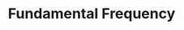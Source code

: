 ---
types: "word"

title: "Fundamental Frequency"

categories: ['']

tags: ['Fundamental', 'Frequency']

arabic: 'التردد الأساسي'

arexps: []

enwords: ['Fundamental Frequency']

enexps: []

arlexicons: 'ر'

enlexicons: 'F'

authors: ['Ruqayya Roshdy']

translators: ['']

citations: 'العربية والذكاء الاصطناعي'

sources: 'مركز الملك عبدالله بن عبدالعزيز الدولي لخدمة اللغة العربية'

word: "true"

slug: ""
---